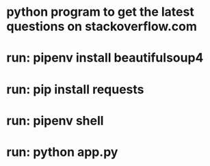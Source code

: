 # python program to get the latest questions on stackoverflow.com 
# run: pipenv install beautifulsoup4
# run: pip install requests
# run: pipenv shell
# run: python app.py
